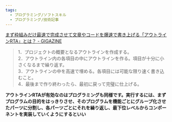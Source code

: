 ```yaml
---
tags:
  - プログラミング/ソフトスキル
  - プログラミング/技術記事
---
```

[まず枠組みだけ最速で完成させて文章やコードを爆速で書き上げる「アウトラインRTA」とは？ - GIGAZINE](https://gigazine.net/news/20240806-outline-speedrunning/)

>1．プロジェクトの概要となるアウトラインを作成する。  
2．アウトライン内の各項目の中にアウトラインを作る。項目が十分に小さくなるまで繰り返す。  
3．アウトラインの中を高速で埋める。各項目には可能な限り速く書き込むこと。  
4．最後まで作り終わったら、最初に戻って完璧に仕上げる。


**アウトラインRTAが有効なのはプログラミングも同様です。実行するには、まずプログラムの目的をはっきりさせ、そのプログラムを機能ごとにグループ化させたパーツに分割し、各パーツごとにそれを繰り返し、最下位レベルからコンポーネントを実装していくようにするといい**

